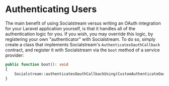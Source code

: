 # Authenticating Users

The main benefit of using Socialstream versus writing an OAuth integration for your Laravel application yourself, is that it handles all of the authentication logic for you. If you wish, you may override this logic, by registering your own "authenticator" with Socialstream. To do so, simply create a class that implements Socialstream's `AuthenticatesOauthCallback` contract, and register it with Socialstream via the `boot` method of a service provider:

```php
public function boot(): void
{
    Socialstream::authenticatesOauthCallbackUsing(CustomAuthenticateOauthCallback::class);
}
```
